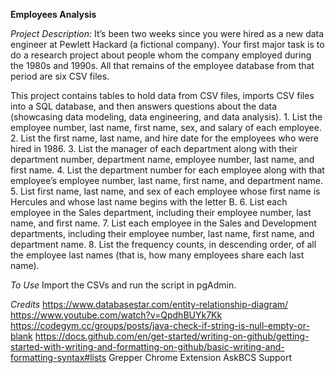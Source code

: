 **Employees Analysis**

*Project Description:*
It’s been two weeks since you were hired as a new data engineer at Pewlett Hackard (a fictional company). Your first major task is to do a research project about people whom the company employed during the 1980s and 1990s. All that remains of the employee database from that period are six CSV files.

This project contains tables to hold data from CSV files, imports CSV files into a SQL database, and then answers questions about the data (showcasing data modeling, data engineering, and data analysis).
	1. List the employee number, last name, first name, sex, and salary of each employee.
	2. List the first name, last name, and hire date for the employees who were hired in 1986.
	3. List the manager of each department along with their department number, department name, employee number, last name, and first name.
	4. List the department number for each employee along with that employee’s employee number, last name, first name, and department name.
	5. List first name, last name, and sex of each employee whose first name is Hercules and whose last name begins with the letter B.
	6. List each employee in the Sales department, including their employee number, last name, and first name.
	7. List each employee in the Sales and Development departments, including their employee number, last name, first name, and department name.
	8. List the frequency counts, in descending order, of all the employee last names (that is, how many employees share each last name).

*To Use*
Import the CSVs and run the script in pgAdmin.

*Credits*
https://www.databasestar.com/entity-relationship-diagram/
https://www.youtube.com/watch?v=QpdhBUYk7Kk
https://codegym.cc/groups/posts/java-check-if-string-is-null-empty-or-blank
https://docs.github.com/en/get-started/writing-on-github/getting-started-with-writing-and-formatting-on-github/basic-writing-and-formatting-syntax#lists
Grepper Chrome Extension
AskBCS Support
